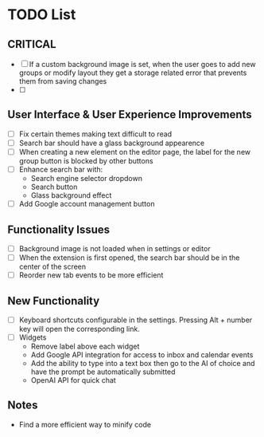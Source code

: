 # TODO List

## CRITICAL
- [ ] If a custom background image is set, when the user goes to add new groups or modify layout they get a storage related error that prevents them from saving changes
- [ ] 

## User Interface & User Experience Improvements
- [ ] Fix certain themes making text difficult to read
- [ ] Search bar should have a glass background appearence
- [ ] When creating a new element on the editor page, the label for the new group button is blocked by other buttons
- [ ] Enhance search bar with:
  - Search engine selector dropdown
  - Search button
  - Glass background effect
- [ ] Add Google account management button

## Functionality Issues
- [ ] Background image is not loaded when in settings or editor
- [ ] When the extension is first opened, the search bar should be in the center of the screen
- [ ] Reorder new tab events to be more efficient

## New Functionality
- [ ] Keyboard shortcuts configurable in the settings. Pressing Alt + number key will open the corresponding link. 
- [ ] Widgets
    - Remove label above each widget
    - Add Google API integration for access to inbox and calendar events
    - Add the ability to type into a text box then go to the AI of choice and have the prompt be automatically submitted
    - OpenAI API for quick chat

## Notes
- Find a more efficient way to minify code